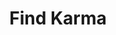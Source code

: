 ---
facebook: https://facebook.com/findkarma
instagram: https://instagram.com/findkarma
logohandle: findkarma
pinterest: https://pinterest.com/findkarma
sort: findkarma
title: Find Karma
twitter: https://x.com/FindKarma
website: https://www.findkarma.com/
youtube: https://youtube.com/user/findkarma
---